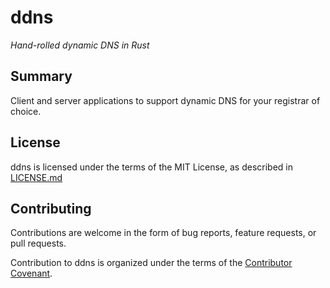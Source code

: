 # ddns

*Hand-rolled dynamic DNS in Rust*

## Summary

Client and server applications to support dynamic DNS for your registrar of
choice.

## License

ddns is licensed under the terms of the MIT License, as described in
[LICENSE.md](LICENSE.md)

## Contributing

Contributions are welcome in the form of bug reports, feature requests, or pull
requests.

Contribution to ddns is organized under the terms of the [Contributor
Covenant](CONTRIBUTOR_COVENANT.md).

